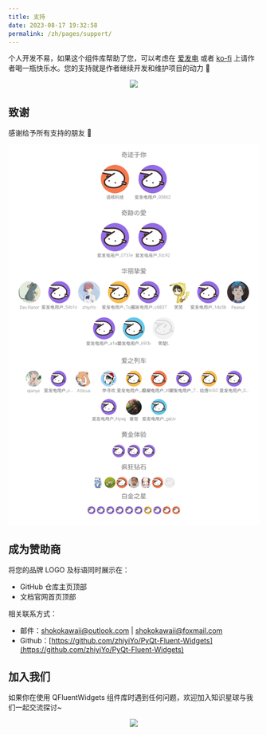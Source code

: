 ```yaml
---
title: 支持
date: 2023-08-17 19:32:58
permalink: /zh/pages/support/
---
```


个人开发不易，如果这个组件库帮助了您，可以考虑在 [爱发电](https://afdian.net/a/zhiyiYo) 或者 [ko-fi](https://ko-fi.com/zhiyiYo) 上请作者喝一瓶快乐水。您的支持就是作者继续开发和维护项目的动力 🥰

<p align="center">
  <img src='https://cdn.staticaly.com/gh/qfluentwidgets/picx-images-hosting@master/20230824/aifadian.66t6u1ayl7k0.webp' style="height: 460px"/>
</p>



## 致谢
感谢给予所有支持的朋友 💖

<p align="center">
  <img src='https://raw.githubusercontent.com/zhiyiYo/Sponsors/main/sponsors.svg'/>
</p>

## 成为赞助商

将您的品牌 LOGO 及标语同时展示在：

- GitHub 仓库主页顶部
- 文档官网首页顶部

相关联系方式：

- 邮件：[shokokawaii@outlook.com](mailto:shokokawaii@outlook.com) | [shokokawaii@foxmail.com](mailto:shokokawaii@foxmail.com)
- Github：[https://github.com/zhiyiYo/PyQt-Fluent-Widgets](https://github.com/zhiyiYo/PyQt-Fluent-Widgets)


## 加入我们
如果你在使用 QFluentWidgets 组件库时遇到任何问题，欢迎加入知识星球与我们一起交流探讨~

<p align="center">
  <img src='https://cdn.staticaly.com/gh/qfluentwidgets/picx-images-hosting@master/20230907/planet.1p6r6dguvz34.webp' style="height: 80%"/>
</p>